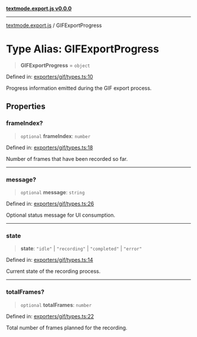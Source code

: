 [**textmode.export.js v0.0.0**](../README.md)

***

[textmode.export.js](../README.md) / GIFExportProgress

# Type Alias: GIFExportProgress

> **GIFExportProgress** = `object`

Defined in: [exporters/gif/types.ts:10](https://github.com/humanbydefinition/textmode.export.js/blob/b139a19f4bf774f3e0d95bc7580f4dc7e25a4c0f/src/exporters/gif/types.ts#L10)

Progress information emitted during the GIF export process.

## Properties

### frameIndex?

> `optional` **frameIndex**: `number`

Defined in: [exporters/gif/types.ts:18](https://github.com/humanbydefinition/textmode.export.js/blob/b139a19f4bf774f3e0d95bc7580f4dc7e25a4c0f/src/exporters/gif/types.ts#L18)

Number of frames that have been recorded so far.

***

### message?

> `optional` **message**: `string`

Defined in: [exporters/gif/types.ts:26](https://github.com/humanbydefinition/textmode.export.js/blob/b139a19f4bf774f3e0d95bc7580f4dc7e25a4c0f/src/exporters/gif/types.ts#L26)

Optional status message for UI consumption.

***

### state

> **state**: `"idle"` \| `"recording"` \| `"completed"` \| `"error"`

Defined in: [exporters/gif/types.ts:14](https://github.com/humanbydefinition/textmode.export.js/blob/b139a19f4bf774f3e0d95bc7580f4dc7e25a4c0f/src/exporters/gif/types.ts#L14)

Current state of the recording process.

***

### totalFrames?

> `optional` **totalFrames**: `number`

Defined in: [exporters/gif/types.ts:22](https://github.com/humanbydefinition/textmode.export.js/blob/b139a19f4bf774f3e0d95bc7580f4dc7e25a4c0f/src/exporters/gif/types.ts#L22)

Total number of frames planned for the recording.
